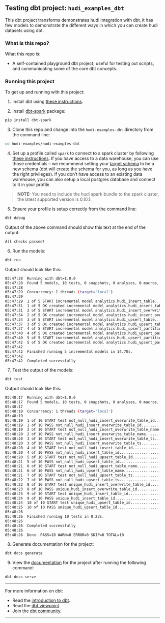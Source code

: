 ## Testing dbt project: `hudi_examples_dbt`

This dbt project transforms demonstrates hudi integration with dbt, it has few models to demonstrate the different ways in which you can create hudi datasets using dbt.

### What is this repo?
What this repo _is_:
- A self-contained playground dbt project, useful for testing out scripts, and communicating some of the core dbt concepts.

### Running this project
To get up and running with this project:
1. Install dbt using [these instructions](https://docs.getdbt.com/docs/installation).

2. Install [dbt-spark](https://github.com/dbt-labs/dbt-spark) package:
```bash
pip install dbt-spark
```

3. Clone this repo and change into the `hudi-examples-dbt` directory from the command line:
```bash
cd hudi-examples/hudi-examples-dbt
```

4. Set up a profile called `spark` to connect to a spark cluster by following [these instructions](https://docs.getdbt.com/reference/warehouse-profiles/spark-profile). If you have access to a data warehouse, you can use those credentials – we recommend setting your [target schema](https://docs.getdbt.com/docs/configure-your-profile#section-populating-your-profile) to be a new schema (dbt will create the schema for you, as long as you have the right privileges). If you don't have access to an existing data warehouse, you can also setup a local postgres database and connect to it in your profile.

> **NOTE:** You need to include the hudi spark bundle to the spark cluster, the latest supported version is 0.10.1.

5. Ensure your profile is setup correctly from the command line:
```bash
dbt debug
```

Output of the above command should show this text at the end of the output:
```bash
All checks passed!
```

6. Run the models:
```bash
dbt run
```

Output should look like this:
```bash
05:47:28  Running with dbt=1.0.0
05:47:28  Found 5 models, 10 tests, 0 snapshots, 0 analyses, 0 macros, 0 operations, 0 seed files, 0 sources, 0 exposures, 0 metrics
05:47:28
05:47:29  Concurrency: 1 threads (target='local')
05:47:29
05:47:29  1 of 5 START incremental model analytics.hudi_insert_table...................... [RUN]
05:47:31  1 of 5 OK created incremental model analytics.hudi_insert_table................. [OK in 2.61s]
05:47:31  2 of 5 START incremental model analytics.hudi_insert_overwrite_table............ [RUN]
05:47:34  2 of 5 OK created incremental model analytics.hudi_insert_overwrite_table....... [OK in 3.19s]
05:47:34  3 of 5 START incremental model analytics.hudi_upsert_table...................... [RUN]
05:47:37  3 of 5 OK created incremental model analytics.hudi_upsert_table................. [OK in 2.68s]
05:47:37  4 of 5 START incremental model analytics.hudi_upsert_partitioned_cow_table...... [RUN]
05:47:40  4 of 5 OK created incremental model analytics.hudi_upsert_partitioned_cow_table. [OK in 2.60s]
05:47:40  5 of 5 START incremental model analytics.hudi_upsert_partitioned_mor_table...... [RUN]
05:47:42  5 of 5 OK created incremental model analytics.hudi_upsert_partitioned_mor_table. [OK in 2.53s]
05:47:42
05:47:42  Finished running 5 incremental models in 14.70s.
05:47:42
05:47:42  Completed successfully
```
7. Test the output of the models:
```bash
dbt test
```
Output should look like this:
```bash
05:48:17  Running with dbt=1.0.0
05:48:17  Found 5 models, 10 tests, 0 snapshots, 0 analyses, 0 macros, 0 operations, 0 seed files, 0 sources, 0 exposures, 0 metrics
05:48:17
05:48:19  Concurrency: 1 threads (target='local')
05:48:19
05:48:19  1 of 10 START test not_null_hudi_insert_overwrite_table_id...................... [RUN]
05:48:19  1 of 10 PASS not_null_hudi_insert_overwrite_table_id............................ [PASS in 0.50s]
05:48:19  2 of 10 START test not_null_hudi_insert_overwrite_table_name.................... [RUN]
05:48:20  2 of 10 PASS not_null_hudi_insert_overwrite_table_name.......................... [PASS in 0.45s]
05:48:20  3 of 10 START test not_null_hudi_insert_overwrite_table_ts...................... [RUN]
05:48:20  3 of 10 PASS not_null_hudi_insert_overwrite_table_ts............................ [PASS in 0.47s]
05:48:20  4 of 10 START test not_null_hudi_insert_table_id................................ [RUN]
05:48:20  4 of 10 PASS not_null_hudi_insert_table_id...................................... [PASS in 0.44s]
05:48:20  5 of 10 START test not_null_hudi_upsert_table_id................................ [RUN]
05:48:21  5 of 10 PASS not_null_hudi_upsert_table_id...................................... [PASS in 0.38s]
05:48:21  6 of 10 START test not_null_hudi_upsert_table_name.............................. [RUN]
05:48:21  6 of 10 PASS not_null_hudi_upsert_table_name.................................... [PASS in 0.40s]
05:48:21  7 of 10 START test not_null_hudi_upsert_table_ts................................ [RUN]
05:48:22  7 of 10 PASS not_null_hudi_upsert_table_ts...................................... [PASS in 0.38s]
05:48:22  8 of 10 START test unique_hudi_insert_overwrite_table_id........................ [RUN]
05:48:23  8 of 10 PASS unique_hudi_insert_overwrite_table_id.............................. [PASS in 1.32s]
05:48:23  9 of 10 START test unique_hudi_insert_table_id.................................. [RUN]
05:48:24  9 of 10 PASS unique_hudi_insert_table_id........................................ [PASS in 1.26s]
05:48:24  10 of 10 START test unique_hudi_upsert_table_id................................. [RUN]
05:48:25  10 of 10 PASS unique_hudi_upsert_table_id....................................... [PASS in 1.29s]
05:48:26
05:48:26  Finished running 10 tests in 8.23s.
05:48:26
05:48:26  Completed successfully
05:48:26
05:48:26  Done. PASS=10 WARN=0 ERROR=0 SKIP=0 TOTAL=10
```

8. Generate documentation for the project:
```bash
dbt docs generate
```

9. View the [documentation](http://127.0.0.1:8080/#!/overview) for the project after running the following command:
```bash
dbt docs serve
```

---
For more information on dbt:
- Read the [introduction to dbt](https://docs.getdbt.com/docs/introduction).
- Read the [dbt viewpoint](https://docs.getdbt.com/docs/about/viewpoint).
- Join the [dbt community](http://community.getdbt.com/).
---